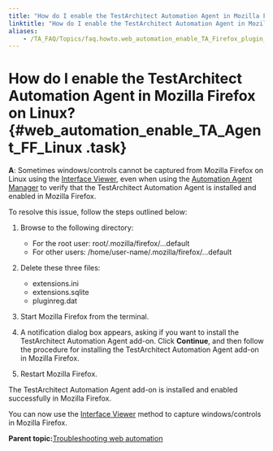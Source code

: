 ```yaml
--- 
title: "How do I enable the TestArchitect Automation Agent in Mozilla Firefox on Linux?"
linktitle: "How do I enable the TestArchitect Automation Agent in Mozilla Firefox on Linux?"
aliases: 
    - /TA_FAQ/Topics/faq.howto.web_automation_enable_TA_Firefox_plugin_Linux.html
---
```

# How do I enable the TestArchitect Automation Agent in Mozilla Firefox on Linux? {#web_automation_enable_TA_Agent_FF_Linux .task}

**A**: Sometimes windows/controls cannot be captured from Mozilla Firefox on Linux using the [Interface Viewer](../../TA_Help/Topics/Interface_def_Viewer.html), even when using the [Automation Agent Manager](../../TA_Help/Topics/Test_exec_automation_agent_manager.html) to verify that the TestArchitect Automation Agent is installed and enabled in Mozilla Firefox.

To resolve this issue, follow the steps outlined below:

1.  Browse to the following directory:

    -   For the root user: root/.mozilla/firefox/...default
    -   For other users: /home/user-name/.mozilla/firefox/...default
2.  Delete these three files:

    -   extensions.ini
    -   extensions.sqlite
    -   pluginreg.dat
3.  Start Mozilla Firefox from the terminal.

4.  A notification dialog box appears, asking if you want to install the TestArchitect Automation Agent add-on. Click **Continue**, and then follow the procedure for installing the TestArchitect Automation Agent add-on in Mozilla Firefox.

5.  Restart Mozilla Firefox.


The TestArchitect Automation Agent add-on is installed and enabled successfully in Mozilla Firefox.

You can now use the [Interface Viewer](../../TA_Help/Topics/Interface_def_Viewer.html) method to capture windows/controls in Mozilla Firefox.

**Parent topic:**[Troubleshooting web automation](../../TA_Automation/Topics/web_troubleshooting.html)

